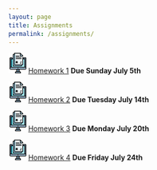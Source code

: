 ```yaml
---
layout: page
title: Assignments
permalink: /assignments/
---
```


![homework](/assets/hw.jpg) [Homework 1](https://markwolfeman.github.io/ist653/assignments/homework1.html) **Due Sunday July 5th**

![homework](/assets/hw.jpg) [Homework 2](https://markwolfeman.github.io/ist653/assignments/homework2.html) **Due Tuesday July 14th**

![homework](/assets/hw.jpg) [Homework 3](https://markwolfeman.github.io/ist653/assignments/homework3.html) **Due Monday July 20th**

![homework](/assets/hw.jpg) [Homework 4](https://markwolfeman.github.io/ist653/assignments/homework4.html) **Due Friday July 24th**